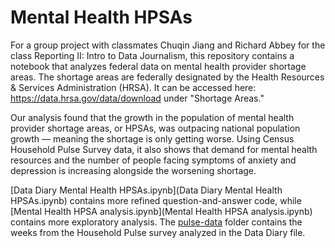 # Mental Health HPSAs

For a group project with classmates Chuqin Jiang and Richard Abbey for the class Reporting II: Intro to Data Journalism, this repository contains a notebook that analyzes federal data on mental health provider shortage areas. The shortage areas are federally designated by the Health Resources & Services Administration (HRSA). It can be accessed here:
https://data.hrsa.gov/data/download under "Shortage Areas."

Our analysis found that the growth in the population of mental health provider shortage areas, or HPSAs, was outpacing national population growth — meaning the shortage is only getting worse. Using Census Household Pulse Survey data, it also shows that demand for mental health resources and the number of people facing symptoms of anxiety and depression is increasing alongside the worsening shortage. 

[Data Diary Mental Health HPSAs.ipynb](Data Diary Mental Health HPSAs.ipynb) contains more refined question-and-answer code, while [Mental Health HPSA analysis.ipynb](Mental Health HPSA analysis.ipynb) contains more exploratory analysis. The [pulse-data](pulse-data) folder contains the weeks from the Household Pulse survey analyzed in the Data Diary file.



